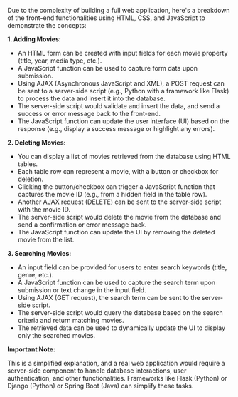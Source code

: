 Due to the complexity of building a full web application, here's a breakdown of the front-end functionalities using HTML, CSS, and JavaScript to demonstrate the concepts:

**1. Adding Movies:**

* An HTML form can be created with input fields for each movie property (title, year, media type, etc.).
* A JavaScript function can be used to capture form data upon submission.
* Using AJAX (Asynchronous JavaScript and XML), a POST request can be sent to a server-side script (e.g., Python with a framework like Flask) to process the data and insert it into the database.
* The server-side script would validate and insert the data, and send a success or error message back to the front-end.
* The JavaScript function can update the user interface (UI) based on the response (e.g., display a success message or highlight any errors).

**2. Deleting Movies:**

* You can display a list of movies retrieved from the database using HTML tables.
* Each table row can represent a movie, with a button or checkbox for deletion.
* Clicking the button/checkbox can trigger a JavaScript function that captures the movie ID (e.g., from a hidden field in the table row).
* Another AJAX request (DELETE) can be sent to the server-side script with the movie ID.
* The server-side script would delete the movie from the database and send a confirmation or error message back.
* The JavaScript function can update the UI by removing the deleted movie from the list. 

**3. Searching Movies:**

* An input field can be provided for users to enter search keywords (title, genre, etc.).
* A JavaScript function can be used to capture the search term upon submission or text change in the input field.
* Using AJAX (GET request), the search term can be sent to the server-side script.
* The server-side script would query the database based on the search criteria and return matching movies.
* The retrieved data can be used to dynamically update the UI to display only the searched movies.

**Important Note:**

This is a simplified explanation, and a real web application would require a server-side component to handle database interactions, user authentication, and other functionalities. Frameworks like Flask (Python) or Django (Python) or Spring Boot (Java) can simplify these tasks. 
